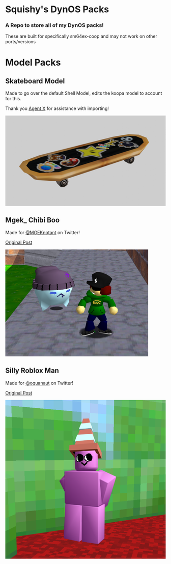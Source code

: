 # Squishy's DynOS Packs
### A Repo to store all of my DynOS packs!
These are built for specifically sm64ex-coop and may not work on other ports/versions

# Model Packs
## Skateboard Model
Made to go over the default Shell Model, edits the koopa model to account for this.

Thank you [Agent X](https://github.com/Agent-11) for assistance with importing!

 ![image](https://github.com/SQUISHY6094/squishys-dynos/blob/main/Skateboard/Skateboard_Render.png)

## Mgek_ Chibi Boo
Made for [@MGEKnotant](https://twitter.com/MGEKnotant) on Twitter!

[Original Post](https://x.com/6094Squishy/status/1698019484752375967?s=20)

 ![image](https://github.com/SQUISHY6094/squishys-dynos/blob/main/MGEK_%20Chibi%20Boo/wgat%20the%20fuck%20chibi%20real.png)

## Silly Roblox Man
Made for [@oquanaut](https://twitter.com/oquanaut) on Twitter!

[Original Post](https://x.com/6094Squishy/status/1698735161809195210?s=20)

 ![image](https://github.com/SQUISHY6094/squishys-dynos/blob/main/Oqua%20-%20Silly%20Roblox%20Man/there%20he%20is!!!.png)
